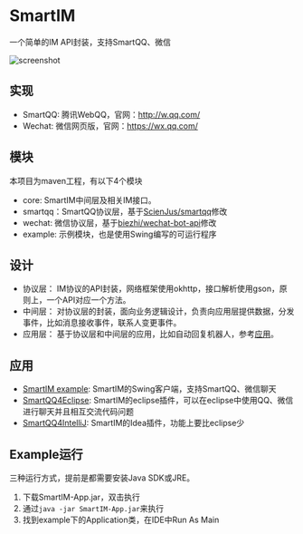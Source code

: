 # SmartIM
一个简单的IM API封装，支持SmartQQ、微信

![screenshot](https://raw.githubusercontent.com/Jamling/SmartIM/master/example/example.png)

## 实现

- SmartQQ: 腾讯WebQQ，官网：http://w.qq.com/
- Wechat: 微信网页版，官网：https://wx.qq.com/

## 模块

本项目为maven工程，有以下4个模块

- core: SmartIM中间层及相关IM接口。
- smartqq：SmartQQ协议层，基于[ScienJus/smartqq](https://github.com/ScienJus/smartqq)修改
- wechat: 微信协议层，基于[biezhi/wechat-bot-api](https://github.com/biezhi/wechat-bot-api)修改
- example: 示例模块，也是使用Swing编写的可运行程序

## 设计

- 协议层： IM协议的API封装，网络框架使用okhttp，接口解析使用gson，原则上，一个API对应一个方法。
- 中间层： 对协议层的封装，面向业务逻辑设计，负责向应用层提供数据，分发事件，比如消息接收事件，联系人变更事件。
- 应用层： 基于协议层和中间层的应用，比如自动回复机器人，参考[应用](#应用)。

## 应用

- [SmartIM example](https://jamling.github.com/jws): SmartIM的Swing客户端，支持SmartQQ、微信聊天
- [SmartQQ4Eclipse](https://github.com/Jamling/SmartQQ4Eclipse): SmartIM的eclipse插件，可以在eclipse中使用QQ、微信进行聊天并且相互交流代码问题
- [SmartQQ4IntelliJ](https://github.com/Jamling/SmartQQ4IntelliJ): SmartIM的Idea插件，功能上要比eclipse少

## Example运行

三种运行方式，提前是都需要安装Java SDK或JRE。

1. 下载SmartIM-App.jar，双击执行
2. 通过`java -jar SmartIM-App.jar`来执行
3. 找到example下的Application类，在IDE中Run As Main
